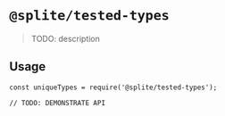 # `@splite/tested-types`

> TODO: description

## Usage

```
const uniqueTypes = require('@splite/tested-types');

// TODO: DEMONSTRATE API
```
